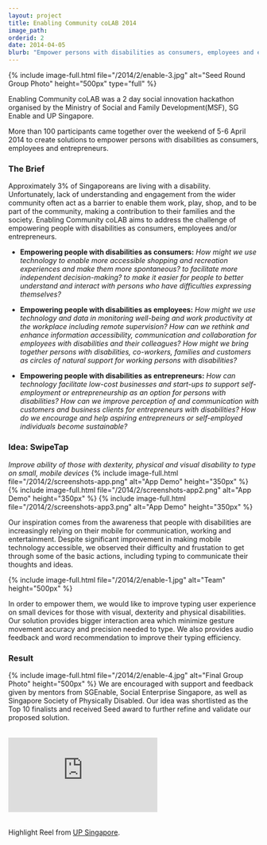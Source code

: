 ```yaml
---
layout: project
title: Enabling Community coLAB 2014
image_path: 
orderid: 2
date: 2014-04-05
blurb: "Empower persons with disabilities as consumers, employees and entrepreneurs with technology"
---
```

{% include image-full.html file="/2014/2/enable-3.jpg" alt="Seed Round Group Photo" height="500px" type="full" %}
<p class='sublead'>Enabling Community coLAB was a 2 day social innovation hackathon organised by the Ministry of Social and Family Development(MSF), SG Enable and UP Singapore.</p>

More than 100 participants came together over the weekend of 5-6 April 2014 to create solutions to empower persons with disabilities as consumers, employees and entrepreneurs.
<!--more-->
### The Brief
Approximately 3% of Singaporeans are living with a disability. Unfortunately, lack of understanding and engagement from the wider community often act as a barrier to enable them work, play, shop, and to be part of the community, making a contribution to their families and the society. Enabling Community coLAB aims to address the challenge of empowering people with disabilities as consumers, employees and/or entrepreneurs. 

  * **Empowering people with disabilities as consumers:** *How might we use technology to enable more accessible shopping and recreation experiences and make them more spontaneous? to facilitate more independent decision-making? to make it easier for people to better understand and interact with persons who have difficulties expressing themselves?* 

  * **Empowering people with disabilities as employees:** *How might we use technology and data in monitoring well-being and work productivity at the workplace including remote supervision? How can we rethink and enhance information accessibility, communication and collaboration for employees with disabilities and their colleagues? How might we bring together persons with disabilities, co-workers, families and customers as circles of natural support for working persons with disabilities?* 

  * **Empowering people with disabilities as entrepreneurs:** *How can technology facilitate low-cost businesses and start-ups to support self-employment or entrepreneurship as an option for persons with disabilities? How can we improve perception of and communication with customers and business clients for entrepreneurs with disabilities? How do we encourage and help aspiring entrepreneurs or self-employed individuals become sustainable?* 

### Idea: SwipeTap
*Improve ability of those with dexterity, physical and visual disability to type on small, mobile devices*
{% include image-full.html file="/2014/2/screenshots-app.png" alt="App Demo" height="350px" %}
{% include image-full.html file="/2014/2/screenshots-app2.png" alt="App Demo" height="350px" %}
{% include image-full.html file="/2014/2/screenshots-app3.png" alt="App Demo" height="350px" %}

Our inspiration comes from the awareness that people with disabilities are increasingly relying on their mobile for communication, working and entertainment. Despite significant improvement in making mobile technology accessible, we observed their difficulty and frustation to get through some of the basic actions, including typing to communicate their thoughts and ideas.

{% include image-full.html file="/2014/2/enable-1.jpg" alt="Team" height="500px"  %}

In order to empower them, we would like to improve typing user experience on small devices for those with visual, dexterity and physical disabilities. Our solution provides bigger interaction area which minimize gesture movement accuracy and precision needed to type. We also provides audio feedback and word recommendation to improve their typing efficiency. 

### Result
{% include image-full.html file="/2014/2/enable-4.jpg" alt="Final Group Photo" height="500px"  %}
We are encouraged with support and feedback given by mentors from SGEnable, Social Enterprise Singapore, as well as Singapore Society of Physically Disabled. Our idea was shortlisted as the Top 10 finalists and received Seed award to further refine and validate our proposed solution.

<div class="video-container" style="margin:2rem 0">
<iframe  src="https://www.youtube.com/embed/G23YWT8FkVQ" title="YouTube video player" frameborder="0" allow="accelerometer; autoplay; clipboard-write; encrypted-media; gyroscope; picture-in-picture" allowfullscreen></iframe>
</div>
<p>Highlight Reel from <a href="http://www.upsingapore.com/events/enabling-community-colab/">UP Singapore</a>.</p>